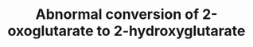 ---
annotations:
- type: Pathway Ontology
  value: metabolic disease pathway
authors:
- ReactomeTeam
- Mkutmon
description: Somatic mutations affecting arginine residue 132 of IDH1 (isocitrate
  dehydrogenase 1, a cytosolic enzyme that normally catalyzes the NADP+-dependent
  conversion of isocitrate to 2-oxoglutarate), are very commonly found in human glioblastomas
  (Parsons et al. 2008). These mutant proteins efficiently catalyze the NADPH-dependent
  reduction of 2-oxoglutarate to form 2-hydroxyglutarate. Cells expressing the mutant
  protein accumulate elevated levels of 2-hydroxyglutarate, probably in the cytosol
  as IDH1 is a cytosolic enzyme. The fate of the 2-hydroxyglutarate is unclear, but
  the high frequency with which the mutation is found in surveys of primary tumors
  is consistent with the possibility that it is advantageous to the tumor cells (Dang
  et al 2009).  View original pathway at [http://www.reactome.org/PathwayBrowser/#DIAGRAM=2978092
  Reactome].
last-edited: 2021-01-25
organisms:
- Homo sapiens
redirect_from:
- /index.php/Pathway:WP3486
- /instance/WP3486
schema-jsonld:
- '@context': https://schema.org/
  '@id': https://wikipathways.github.io/pathways/WP3486.html
  '@type': Dataset
  creator:
    '@type': Organization
    name: WikiPathways
  description: Somatic mutations affecting arginine residue 132 of IDH1 (isocitrate
    dehydrogenase 1, a cytosolic enzyme that normally catalyzes the NADP+-dependent
    conversion of isocitrate to 2-oxoglutarate), are very commonly found in human
    glioblastomas (Parsons et al. 2008). These mutant proteins efficiently catalyze
    the NADPH-dependent reduction of 2-oxoglutarate to form 2-hydroxyglutarate. Cells
    expressing the mutant protein accumulate elevated levels of 2-hydroxyglutarate,
    probably in the cytosol as IDH1 is a cytosolic enzyme. The fate of the 2-hydroxyglutarate
    is unclear, but the high frequency with which the mutation is found in surveys
    of primary tumors is consistent with the possibility that it is advantageous to
    the tumor cells (Dang et al 2009).  View original pathway at [http://www.reactome.org/PathwayBrowser/#DIAGRAM=2978092
    Reactome].
  keywords:
  - IDH1 R132mutant
  - 'IDH1 R132C mutant '
  - dimers
  - 'IDH1 R132S mutant '
  - 2OG
  - 2HG
  - 'IDH1 R132L mutant '
  - H+
  - NADP+
  - 'IDH1 R132H mutant '
  - NADPH
  license: CC0
  name: Abnormal conversion of 2-oxoglutarate to 2-hydroxyglutarate
seo: CreativeWork
title: Abnormal conversion of 2-oxoglutarate to 2-hydroxyglutarate
wpid: WP3486
---
